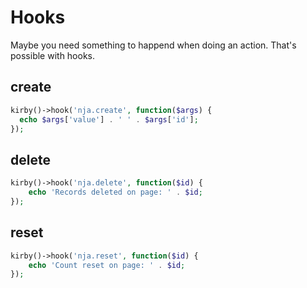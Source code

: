 # Hooks

Maybe you need something to happend when doing an action. That's possible with hooks.

## create

```php
kirby()->hook('nja.create', function($args) {
  echo $args['value'] . ' ' . $args['id'];
});
```

## delete

```php
kirby()->hook('nja.delete', function($id) {
	echo 'Records deleted on page: ' . $id;
});
```

## reset

```php
kirby()->hook('nja.reset', function($id) {
	echo 'Count reset on page: ' . $id;
});
```